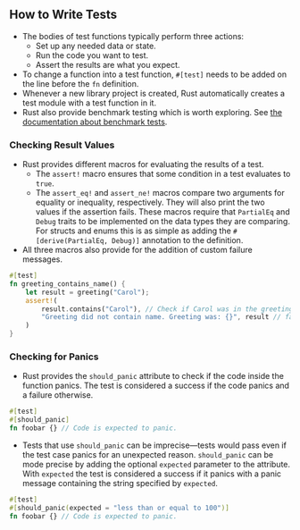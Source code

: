 ## How to Write Tests
- The bodies of test functions typically perform three actions:
	- Set up any needed data or state.
	- Run the code you want to test.
	- Assert the results are what you expect.
- To change a function into a test function, `#[test]` needs to be added on the line before the `fn` definition.
- Whenever a new library project is created, Rust automatically creates a test module with a test function in it.
- Rust also provide benchmark testing which is worth exploring. See [the documentation about benchmark tests](https://doc.rust-lang.org/unstable-book/library-features/test.html).

### Checking Result Values 
- Rust provides different macros for evaluating the results of a test.
	- The `assert!` macro ensures that some condition in a test evaluates to `true`.
	- The `assert_eq!` and `assert_ne!` macros compare two arguments for equality or inequality, respectively. They will also print the two values if the assertion fails. These macros require that `PartialEq` and `Debug` traits to be implemented on the data types they are comparing. For structs and enums this is as simple as adding the `#[derive(PartialEq, Debug)]` annotation to the definition.
- All three macros also provide for the addition of custom failure messages.
```rust
#[test]
fn greeting_contains_name() {
	let result = greeting("Carol");
	assert!(
		result.contains("Carol"), // Check if Carol was in the greeting.
		"Greeting did not contain name. Greeting was: {}", result // fail message
	)
}
```

### Checking for Panics
- Rust provides the `should_panic` attribute to check if the code inside the function panics. The test is considered a success if the code panics and a failure otherwise.
```rust
#[test]
#[should_panic]
fn foobar {} // Code is expected to panic.
```
- Tests that use `should_panic` can be imprecise—tests would pass even if the test case panics for an unexpected reason. `should_panic` can be mode precise by adding the optional `expected` parameter to the attribute. With `expected` the test is considered a success if it panics with a panic message containing the string specified by `expected`.
```rust
#[test]
#[should_panic(expected = "less than or equal to 100")]
fn foobar {} // Code is expected to panic.
```